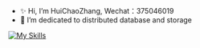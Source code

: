 - ✨ Hi, I’m HuiChaoZhang, Wechat：375046019
- 👀 I’m dedicated to distributed database and storage

[![My Skills](https://skillicons.dev/icons?i=cpp,py,go,linux,redis,mysql,nginx,kafka&theme=light)](https://skillicons.dev)

<!---
zhuichao001/zhuichao001 is a ✨ special ✨ repository because its `README.md` (this file) appears on your GitHub profile.
You can click the Preview link to take a look at your changes.
--->
